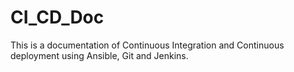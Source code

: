 # CI_CD_Doc
This is a documentation of Continuous Integration and Continuous deployment using Ansible, Git and Jenkins.
